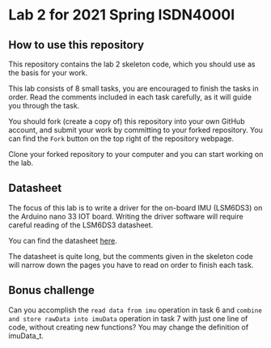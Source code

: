 # Lab 2 for 2021 Spring ISDN4000I

## How to use this repository

This repository contains the lab 2 skeleton code, which you should use as the basis for your work.

This lab consists of 8 small tasks, you are encouraged to finish the tasks in order. Read the comments included in each task carefully, as it will guide you through the task.

You should fork (create a copy of) this repository into your own GitHub account, and submit your work by committing to your forked repository. You can find the ```Fork``` button on the top right of the repository webpage.

Clone your forked repository to your computer and you can start working on the lab.

## Datasheet

The focus of this lab is to write a driver for the on-board IMU (LSM6DS3) on the Arduino nano 33 IOT board. Writing the driver software will require careful reading of the LSM6DS3 datasheet.

You can find the datasheet [here](https://www.st.com/resource/en/datasheet/lsm6ds3.pdf).

The datasheet is quite long, but the comments given in the skeleton code will narrow down the pages you have to read on order to finish each task.

## Bonus challenge

Can you accomplish the ```read data from imu``` operation in task 6 and ```combine and store rawData into imuData``` operation in task 7 with just one line of code, without creating new functions? You may change the definition of imuData_t.
